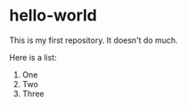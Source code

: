 # hello-world
This is my first repository. It doesn't do much.

Here is a list:

1. One
2. Two
3. Three
